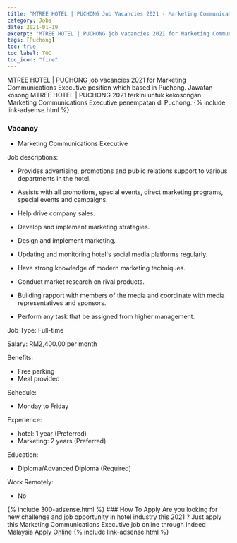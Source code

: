 ```yaml
---
title: "MTREE HOTEL | PUCHONG Job Vacancies 2021 - Marketing Communications Executive" 
category: Jobs 
date: 2021-01-19 
excerpt: "MTREE HOTEL | PUCHONG job vacancies 2021 for Marketing Communications Executive position which based in Puchong. Jawatan kosong MTREE HOTEL | PUCHONG 2021 terkini untuk kekosongan Marketing Communications Executive penempatan di Puchong" 
tags: [Puchong] 
toc: true 
toc_label: TOC 
toc_icon: "fire" 
--- 
```


MTREE HOTEL | PUCHONG job vacancies 2021 for Marketing Communications Executive position which based in Puchong. Jawatan kosong MTREE HOTEL | PUCHONG 2021 terkini untuk kekosongan Marketing Communications Executive penempatan di Puchong. 
{% include link-adsense.html %} 
### Vacancy 
- Marketing Communications Executive 
<div><p>Job descriptions:</p><ul><li>Provides advertising, promotions and public relations support to various departments in the hotel.</li></ul><ul><li>Assists with all promotions, special events, direct marketing programs, special events and campaigns.</li></ul><ul><li>Help drive company sales.</li></ul><ul><li>Develop and implement marketing strategies.</li></ul><ul><li>Design and implement marketing.</li></ul><ul><li>Updating and monitoring hotel's social media platforms regularly.</li></ul><ul><li>Have strong knowledge of modern marketing techniques.</li></ul><ul><li>Conduct market research on rival products.</li></ul><ul><li>Building rapport with members of the media and coordinate with media representatives and sponsors.</li></ul><ul><li>Perform any task that be assigned from higher management.</li></ul><p>Job Type: Full-time</p><p>Salary: RM2,400.00 per month</p><p>Benefits:</p><ul><li>Free parking</li><li>Meal provided</li></ul><p>Schedule:</p><ul><li>Monday to Friday</li></ul><p>Experience:</p><ul><li>hotel: 1 year (Preferred)</li><li>Marketing: 2 years (Preferred)</li></ul><p>Education:</p><ul><li>Diploma/Advanced Diploma (Required)</li></ul><p>Work Remotely:</p><ul><li>No</li></ul></div> 
{% include 300-adsense.html %} 
### How To Apply 
Are you looking for new challenge and job opportunity in hotel industry this 2021 ?
Just apply this Marketing Communications Executive job online through Indeed Malaysia 
<a href="https://malaysia.indeed.com/viewjob?jk=cc13d2e9339fbd82" class="btn btn--info" target="_blank" rel="nofollow noopenner">Apply Online</a> 
{% include link-adsense.html %} 